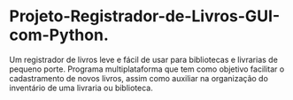 # Projeto-Registrador-de-Livros-GUI-com-Python.
Um registrador de livros leve e fácil de usar para bibliotecas e livrarias de pequeno porte.
Programa multiplataforma que tem como objetivo facilitar o cadastramento de novos livros, assim como auxiliar na organização do inventário de uma livraria ou biblioteca.
